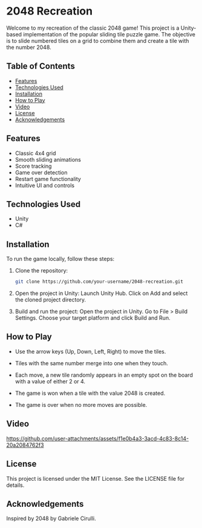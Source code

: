 # 2048 Recreation

Welcome to my recreation of the classic 2048 game! This project is a Unity-based implementation of the popular sliding tile puzzle game. The objective is to slide numbered tiles on a grid to combine them and create a tile with the number 2048.

## Table of Contents
- [Features](#features)
- [Technologies Used](#technologies-used)
- [Installation](#installation)
- [How to Play](#how-to-play)
- [Video](#video)
- [License](#license)
- [Acknowledgements](#acknowledgements)

## Features
- Classic 4x4 grid
- Smooth sliding animations
- Score tracking
- Game over detection
- Restart game functionality
- Intuitive UI and controls

## Technologies Used
- Unity
- C#

## Installation
To run the game locally, follow these steps:

1. Clone the repository:
   ```bash
   git clone https://github.com/your-username/2048-recreation.git

2. Open the project in Unity:
   Launch Unity Hub.
   Click on Add and select the cloned project directory.

3. Build and run the project:
   Open the project in Unity.
   Go to File > Build Settings.
   Choose your target platform and click Build and Run.

## How to Play

- Use the arrow keys (Up, Down, Left, Right) to move the tiles.

- Tiles with the same number merge into one when they touch.

- Each move, a new tile randomly appears in an empty spot on the board with a value of either 2 or 4.

- The game is won when a tile with the value 2048 is created.

- The game is over when no more moves are possible.

## Video

https://github.com/user-attachments/assets/f1e0b4a3-3acd-4c83-8c14-20a2084762f3

## License
This project is licensed under the MIT License. See the LICENSE file for details.

## Acknowledgements
Inspired by 2048 by Gabriele Cirulli.

